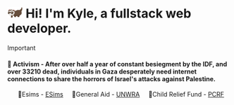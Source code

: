 <h1>
<img src="./ferret.gif" height="25">Hi! I'm Kyle, a fullstack web developer.</h1>

> [!IMPORTANT] 
> <l1><h4><b>💮 Activism</b> - After over half a year of constant besiegment by the IDF, and over <span id="toll">33210</span> dead, individuals in Gaza desperately need internet connections to share the horrors of Israel's attacks against Palestine.</h4></l1>
<ul>
    🍉Esims - <a href="https://gazaesims.com/">ESims</a> &nbsp;&nbsp;&nbsp;
    🍉General Aid - <a href="https://www.unrwa.org/">UNWRA</a> &nbsp;&nbsp;&nbsp;
    🍉Child Relief Fund - <a href="https://www.pcrf.net/">PCRF</a>
</ul>

